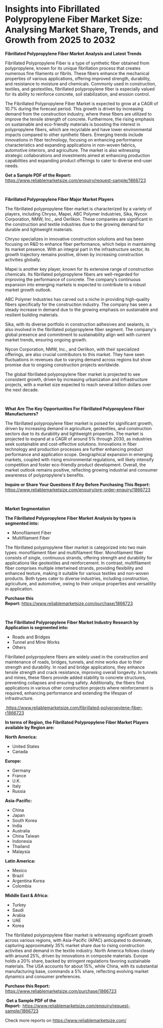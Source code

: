 <p><h1>Insights into Fibrillated Polypropylene Fiber Market Size: Analysing Market Share, Trends, and Growth from 2025 to 2032</h1></p><p><strong>Fibrillated Polypropylene Fiber Market Analysis and Latest Trends</strong></p>
<p><p>Fibrillated Polypropylene Fiber is a type of synthetic fiber obtained from polypropylene, known for its unique fibrillation process that creates numerous fine filaments or fibrils. These fibers enhance the mechanical properties of various applications, offering improved strength, durability, and resistance to moisture and chemicals. Commonly used in construction, textiles, and geotextiles, fibrillated polypropylene fiber is especially valued for its ability to reinforce concrete, soil stabilization, and erosion control.</p><p>The Fibrillated Polypropylene Fiber Market is expected to grow at a CAGR of 10.7% during the forecast period. This growth is driven by increasing demand from the construction industry, where these fibers are utilized to improve the tensile strength of concrete. Furthermore, the rising emphasis on sustainable and eco-friendly materials is boosting the interest in polypropylene fibers, which are recyclable and have lower environmental impacts compared to other synthetic fibers. Emerging trends include innovations in fiber technology, focusing on enhancing performance characteristics and expanding applications in non-woven fabrics, automotive interiors, and agriculture. The market is also witnessing strategic collaborations and investments aimed at enhancing production capabilities and expanding product offerings to cater to diverse end-user needs.</p></p>
<p><strong>Get a Sample PDF of the Report:&nbsp;</strong> <a href="https://www.reliablemarketsize.com/enquiry/request-sample/1866723?utm_campaign=3525&utm_medium=2&utm_source=Github&utm_content=ia&utm_term=03042025&utm_id=fibrillated-polypropylene-fiber">https://www.reliablemarketsize.com/enquiry/request-sample/1866723</a></p>
<p>&nbsp;</p>
<p><strong>Fibrillated Polypropylene Fiber Major Market Players</strong></p>
<p><p>The fibrillated polypropylene fiber market is characterized by a variety of players, including Chryso, Mapei, ABC Polymer Industries, Sika, Nycon Corporation, NMW, Inc., and Oerlikon. These companies are significant in the construction and textile industries due to the growing demand for durable and lightweight materials.</p><p>Chryso specializes in innovative construction solutions and has been focusing on R&D to enhance fiber performance, which helps in maintaining its market presence. With an integral part in the infrastructure sector, its growth trajectory remains positive, driven by increasing construction activities globally. </p><p>Mapei is another key player, known for its extensive range of construction chemicals. Its fibrillated polypropylene fibers are well-regarded for improving the performance of concrete. The company’s continuous expansion into emerging markets is expected to contribute to a robust market growth outlook.</p><p>ABC Polymer Industries has carved out a niche in providing high-quality fibers specifically for the construction industry. The company has seen a steady increase in demand due to the growing emphasis on sustainable and resilient building materials.</p><p>Sika, with its diverse portfolio in construction adhesives and sealants, is also involved in the fibrillated polypropylene fiber segment. The company's global presence and commitment to sustainability align well with current market trends, ensuring ongoing growth.</p><p>Nycon Corporation, NMW, Inc., and Oerlikon, with their specialized offerings, are also crucial contributors to this market. They have seen fluctuations in revenues due to varying demand across regions but show promise due to ongoing construction projects worldwide.</p><p>The global fibrillated polypropylene fiber market is projected to see consistent growth, driven by increasing urbanization and infrastructure projects, with a market size expected to reach several billion dollars over the next decade.</p></p>
<p>&nbsp;</p>
<p><strong>What Are The Key Opportunities For Fibrillated Polypropylene Fiber Manufacturers?</strong></p>
<p><p>The fibrillated polypropylene fiber market is poised for significant growth, driven by increasing demand in agriculture, geotextiles, and construction sectors due to its durability and lightweight properties. The market is projected to expand at a CAGR of around 5% through 2030, as industries seek sustainable and cost-effective solutions. Innovations in fiber technology and production processes are further enhancing product performance and application scope. Geographical expansion in emerging markets, coupled with rising environmental regulations, will likely intensify competition and foster eco-friendly product development. Overall, the market outlook remains positive, reflecting growing industrial and consumer awareness of polypropylene's benefits.</p></p>
<p><strong>Inquire or Share Your Questions If Any Before Purchasing This Report:</strong> <a href="https://www.reliablemarketsize.com/enquiry/pre-order-enquiry/1866723?utm_campaign=3525&utm_medium=2&utm_source=Github&utm_content=ia&utm_term=03042025&utm_id=fibrillated-polypropylene-fiber">https://www.reliablemarketsize.com/enquiry/pre-order-enquiry/1866723</a></p>
<p>&nbsp;</p>
<p><strong>Market Segmentation</strong></p>
<p><strong>The Fibrillated Polypropylene Fiber Market Analysis by types is segmented into:</strong></p>
<p><ul><li>Monofilament Fiber</li><li>Multifilament Fiber</li></ul></p>
<p><p>The fibrillated polypropylene fiber market is categorized into two main types: monofilament fiber and multifilament fiber. Monofilament fiber consists of single, continuous strands, offering strength and durability for applications like geotextiles and reinforcement. In contrast, multifilament fiber comprises multiple intertwined strands, providing flexibility and enhanced texture, making it suitable for various textiles and non-woven products. Both types cater to diverse industries, including construction, agriculture, and automotive, owing to their unique properties and versatility in application.</p></p>
<p><strong>Purchase this Report:&nbsp;</strong><a href="https://www.reliablemarketsize.com/purchase/1866723?utm_campaign=3525&utm_medium=2&utm_source=Github&utm_content=ia&utm_term=03042025&utm_id=fibrillated-polypropylene-fiber">https://www.reliablemarketsize.com/purchase/1866723</a></p>
<p>&nbsp;</p>
<p><strong>The Fibrillated Polypropylene Fiber Market Industry Research by Application is segmented into:</strong></p>
<p><ul><li>Roads and Bridges</li><li>Tunnel and Mine Works</li><li>Others</li></ul></p>
<p><p>Fibrillated polypropylene fibers are widely used in the construction and maintenance of roads, bridges, tunnels, and mine works due to their strength and durability. In road and bridge applications, they enhance tensile strength and crack resistance, improving overall longevity. In tunnels and mines, these fibers provide added stability to concrete structures, preventing collapses and ensuring safety. Additionally, the fibers find applications in various other construction projects where reinforcement is required, enhancing performance and extending the lifespan of infrastructure.</p></p>
<p><a href="https://www.reliablemarketsize.com/fibrillated-polypropylene-fiber-r1866723?utm_campaign=3525&utm_medium=2&utm_source=Github&utm_content=ia&utm_term=03042025&utm_id=fibrillated-polypropylene-fiber">&nbsp;https://www.reliablemarketsize.com/fibrillated-polypropylene-fiber-r1866723</a></p>
<p><strong>In terms of Region, the Fibrillated Polypropylene Fiber Market Players available by Region are:</strong></p>
<p>
    <p> <strong> North America: </strong>
        <ul>
            <li>United States</li>
            <li>Canada</li>
        </ul>
        </p> 
    <p> <strong> Europe: </strong>
        <ul>
            <li>Germany</li>
            <li>France</li>
            <li>U.K.</li>
            <li>Italy</li>
            <li>Russia</li>
        </ul>
        </p> 
    <p> <strong> Asia-Pacific: </strong>
        <ul>
            <li>China</li>
            <li>Japan</li>
            <li>South Korea</li>
            <li>India</li>
            <li>Australia</li>
            <li>China Taiwan</li>
            <li>Indonesia</li>
            <li>Thailand</li>
            <li>Malaysia</li>
        </ul>
        </p> 
    <p> <strong> Latin America: </strong>
        <ul>
            <li>Mexico</li>
            <li>Brazil</li>
            <li>Argentina Korea</li>
            <li>Colombia</li>
        </ul>
        </p> 
    <p> <strong> Middle East & Africa: </strong>
        <ul>
            <li>Turkey</li>
            <li>Saudi</li>
            <li>Arabia</li>
            <li>UAE</li>
            <li>Korea</li>
        </ul>
    </p>
    </p>
<p><p>The fibrillated polypropylene fiber market is witnessing significant growth across various regions, with Asia-Pacific (APAC) anticipated to dominate, capturing approximately 35% market share due to rising construction activities and demand in the textile industry. North America follows closely with around 25%, driven by innovations in composite materials. Europe holds a 20% share, backed by stringent regulations favoring sustainable materials. The USA accounts for about 15%, while China, with its substantial manufacturing base, commands a 5% share, reflecting evolving market dynamics and consumer preferences.</p></p>
<p><strong>Purchase this Report: </strong><a href="https://www.reliablemarketsize.com/purchase/1866723?utm_campaign=3525&utm_medium=2&utm_source=Github&utm_content=ia&utm_term=03042025&utm_id=fibrillated-polypropylene-fiber">https://www.reliablemarketsize.com/purchase/1866723</a></p>
<p>&nbsp;<strong>Get a Sample PDF of the Report:&nbsp;&nbsp;</strong><a href="https://www.reliablemarketsize.com/enquiry/request-sample/1866723?utm_campaign=3525&utm_medium=2&utm_source=Github&utm_content=ia&utm_term=03042025&utm_id=fibrillated-polypropylene-fiber">https://www.reliablemarketsize.com/enquiry/request-sample/1866723</a></p>
<p><strong></strong></p>
<p>Check more reports on <a href="https://www.reliablemarketsize.com/?utm_campaign=3525&utm_medium=2&utm_source=Github&utm_content=ia&utm_term=03042025&utm_id=fibrillated-polypropylene-fiber">https://www.reliablemarketsize.com/</a></p>